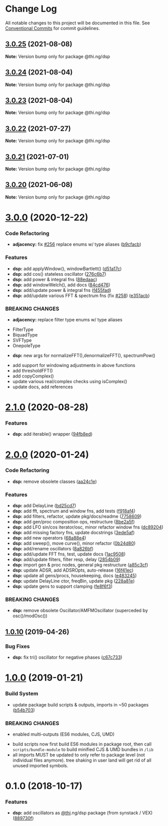 # Change Log

All notable changes to this project will be documented in this file.
See [Conventional Commits](https://conventionalcommits.org) for commit guidelines.

## [3.0.25](https://github.com/thi-ng/umbrella/compare/@thi.ng/dsp@3.0.24...@thi.ng/dsp@3.0.25) (2021-08-08)

**Note:** Version bump only for package @thi.ng/dsp





## [3.0.24](https://github.com/thi-ng/umbrella/compare/@thi.ng/dsp@3.0.23...@thi.ng/dsp@3.0.24) (2021-08-04)

**Note:** Version bump only for package @thi.ng/dsp





## [3.0.23](https://github.com/thi-ng/umbrella/compare/@thi.ng/dsp@3.0.22...@thi.ng/dsp@3.0.23) (2021-08-04)

**Note:** Version bump only for package @thi.ng/dsp





## [3.0.22](https://github.com/thi-ng/umbrella/compare/@thi.ng/dsp@3.0.21...@thi.ng/dsp@3.0.22) (2021-07-27)

**Note:** Version bump only for package @thi.ng/dsp





## [3.0.21](https://github.com/thi-ng/umbrella/compare/@thi.ng/dsp@3.0.20...@thi.ng/dsp@3.0.21) (2021-07-01)

**Note:** Version bump only for package @thi.ng/dsp





## [3.0.20](https://github.com/thi-ng/umbrella/compare/@thi.ng/dsp@3.0.19...@thi.ng/dsp@3.0.20) (2021-06-08)

**Note:** Version bump only for package @thi.ng/dsp





# [3.0.0](https://github.com/thi-ng/umbrella/compare/@thi.ng/dsp@2.1.5...@thi.ng/dsp@3.0.0) (2020-12-22)


### Code Refactoring

* **adjacency:** fix [#256](https://github.com/thi-ng/umbrella/issues/256) replace enums w/ type aliases ([b9cfacb](https://github.com/thi-ng/umbrella/commit/b9cfacbbb67fcb89d72090bdad512edaffa1adcf))


### Features

* **dsp:** add applyWindow(), windowBartlett() ([d51a17c](https://github.com/thi-ng/umbrella/commit/d51a17c10dd6cbfbb69bb1cf09f46e59d2dd8ba2))
* **dsp:** add cos() stateless oscillator ([276c6b7](https://github.com/thi-ng/umbrella/commit/276c6b76a6b69498f3b37c94fc34c4915b95b9b6))
* **dsp:** add power & integral fns ([88edaac](https://github.com/thi-ng/umbrella/commit/88edaac0b93fb811738cbfd06d41063d8c4b9aff))
* **dsp:** add windowWelch(), add docs ([84cd476](https://github.com/thi-ng/umbrella/commit/84cd4763a2a897d6b15b21b680fe2c8bd15c9d4a))
* **dsp:** add/update power & integral fns ([f455fad](https://github.com/thi-ng/umbrella/commit/f455fad649394cd386839d983d8ae25895f9f1a2))
* **dsp:** add/update various FFT & spectrum fns (fix [#258](https://github.com/thi-ng/umbrella/issues/258)) ([e351acb](https://github.com/thi-ng/umbrella/commit/e351acb98b1c776a6c8efe9ba910c2ec3b2df831))


### BREAKING CHANGES

* **adjacency:** replace filter type enums w/ type aliases

- FilterType
- BiquadType
- SVFType
- OnepoleType
* **dsp:** new args for normalizeFFT(),denormalizeFFT(), spectrumPow()

- add support for windowing adjustments in above functions
- add thresholdFFT()
- add copyComplex()
- update various real/complex checks using isComplex()
- update docs, add references





# [2.1.0](https://github.com/thi-ng/umbrella/compare/@thi.ng/dsp@2.0.28...@thi.ng/dsp@2.1.0) (2020-08-28)


### Features

* **dsp:** add iterable() wrapper ([94fb8ed](https://github.com/thi-ng/umbrella/commit/94fb8ed3a91ea45dcb53961a3b1c4a6a96cb2fb0))





# [2.0.0](https://github.com/thi-ng/umbrella/compare/@thi.ng/dsp@1.0.18...@thi.ng/dsp@2.0.0) (2020-01-24)

### Code Refactoring

* **dsp:** remove obsolete classes ([aa24c1e](https://github.com/thi-ng/umbrella/commit/aa24c1e4d9272f6ed468c011c00ab7c1b3e6c4f7))

### Features

* **dsp:** add DelayLine ([bd25cd7](https://github.com/thi-ng/umbrella/commit/bd25cd7482d40ad21b713c6c6f7086458b5adbd0))
* **dsp:** add fft, spectrum and window fns, add tests ([f918af4](https://github.com/thi-ng/umbrella/commit/f918af4e4169f75a0168098083e6b7fab4eba551))
* **dsp:** add filters, refactor, update pkg/docs/readme ([7758609](https://github.com/thi-ng/umbrella/commit/775860996c09ea540d397702040ab4d53a338830))
* **dsp:** add gen/proc composition ops, restructure ([8be2a5f](https://github.com/thi-ng/umbrella/commit/8be2a5f9fee18e2fdf7aefb48455b38511de5569))
* **dsp:** add LFO sin/cos iterator/osc, minor refactor window fns ([dc89204](https://github.com/thi-ng/umbrella/commit/dc892043bb94b759ec04547b9194d8cfdbd9aa2f))
* **dsp:** add missing factory fns, update docstrings ([3ede5af](https://github.com/thi-ng/umbrella/commit/3ede5af1c85564a4aa974f3a77c18a12f3bb6073))
* **dsp:** add new operators ([68a88e4](https://github.com/thi-ng/umbrella/commit/68a88e4774979ef1a81149dd233324cdbc8b3787))
* **dsp:** add sweep(), move curve(), minor refactor ([0b24d80](https://github.com/thi-ng/umbrella/commit/0b24d8035d8da716f14644c76b7768ba75b84189))
* **dsp:** add/rename oscillators ([8a826bf](https://github.com/thi-ng/umbrella/commit/8a826bf0f0ead26e7da52ef79c911290942c80fb))
* **dsp:** add/update FFT fns, test, update docs ([1ac9508](https://github.com/thi-ng/umbrella/commit/1ac95080da1da7d07212dcc65a1d97917c644d7f))
* **dsp:** add/update filters, filter resp, delay ([2854b09](https://github.com/thi-ng/umbrella/commit/2854b096fdbe05f05b542c87a80bf08bb2b14ffe))
* **dsp:** import gen & proc nodes, general pkg restructure ([a85c3cf](https://github.com/thi-ng/umbrella/commit/a85c3cf3c80c3714637fc4f3410742a88356f78f))
* **dsp:** update ADSR, add ADSROpts, auto-release ([16f41ec](https://github.com/thi-ng/umbrella/commit/16f41ec4a60ea80ee9e544641f034491b7814754))
* **dsp:** update all gens/procs, housekeeping, docs ([e483245](https://github.com/thi-ng/umbrella/commit/e483245d48b8ae0c74d93d1f2f2270a2379c642b))
* **dsp:** update DelayLine ctor, freqBin, update pkg ([228a81e](https://github.com/thi-ng/umbrella/commit/228a81e951203e4e215de825d2474ec302290727))
* **dsp:** update gens to support clamping ([fe8f6f3](https://github.com/thi-ng/umbrella/commit/fe8f6f347b9a9a618cfd30b95739f9400cc197d6))

### BREAKING CHANGES

* **dsp:** remove obsolete Oscillator/AMFMOscillator
(superceded by osc()/modOsc())

## [1.0.10](https://github.com/thi-ng/umbrella/compare/@thi.ng/dsp@1.0.9...@thi.ng/dsp@1.0.10) (2019-04-26)

### Bug Fixes

* **dsp:** fix tri() oscillator for negative phases ([c67c733](https://github.com/thi-ng/umbrella/commit/c67c733))

# [1.0.0](https://github.com/thi-ng/umbrella/compare/@thi.ng/dsp@0.1.3...@thi.ng/dsp@1.0.0) (2019-01-21)

### Build System

* update package build scripts & outputs, imports in ~50 packages ([b54b703](https://github.com/thi-ng/umbrella/commit/b54b703))

### BREAKING CHANGES

* enabled multi-outputs (ES6 modules, CJS, UMD)

- build scripts now first build ES6 modules in package root, then call
  `scripts/bundle-module` to build minified CJS & UMD bundles in `/lib`
- all imports MUST be updated to only refer to package level
  (not individual files anymore). tree shaking in user land will get rid of
  all unused imported symbols.

# 0.1.0 (2018-10-17)

### Features

* **dsp:** add oscillators as [@thi](https://github.com/thi).ng/dsp package (from synstack / VEX) ([889730f](https://github.com/thi-ng/umbrella/commit/889730f))
